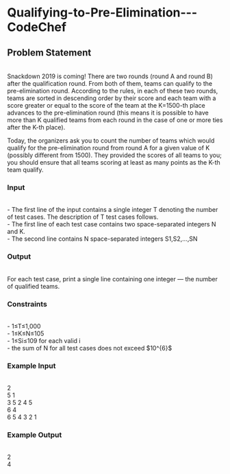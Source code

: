 # Qualifying-to-Pre-Elimination---CodeChef

<h2>Problem Statement</h2><br>
Snackdown 2019 is coming! There are two rounds (round A and round B) after the qualification round. From both of them, teams can qualify to the pre-elimination round. According to the rules, in each of these two rounds, teams are sorted in descending order by their score and each team with a score greater or equal to the score of the team at the K=1500-th place advances to the pre-elimination round (this means it is possible to have more than K qualified teams from each round in the case of one or more ties after the K-th place).

Today, the organizers ask you to count the number of teams which would qualify for the pre-elimination round from round A for a given value of K (possibly different from 1500). They provided the scores of all teams to you; you should ensure that all teams scoring at least as many points as the K-th team qualify.

<h3>Input</h3><br>
- The first line of the input contains a single integer T denoting the number of test cases. The description of T test cases follows.<br>
- The first line of each test case contains two space-separated integers N and K.<br>
- The second line contains N space-separated integers S1,S2,…,SN<br>

<h3>Output</h3><br>
For each test case, print a single line containing one integer — the number of qualified teams.

<h3>Constraints</h3><br>
- 1≤T≤1,000<br>
- 1≤K≤N≤105<br>
- 1≤Si≤109 for each valid i<br>
- the sum of N for all test cases does not exceed $10^{6}$ <br>

<h3>Example Input</h3><br>
2<br>
5 1<br>
3 5 2 4 5<br>
6 4<br>
6 5 4 3 2 1<br>


<h3>Example Output</h3><br>
2<br>
4

